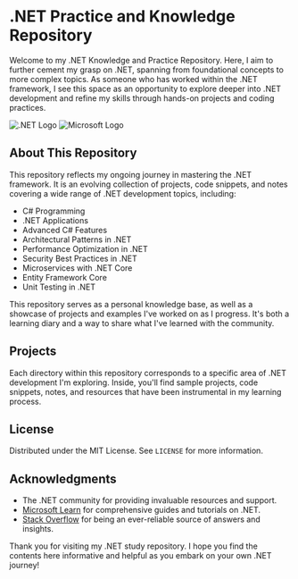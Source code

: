 # .NET Practice and Knowledge Repository

Welcome to my .NET Knowledge and Practice Repository. Here, I aim to further cement my grasp on .NET, spanning from foundational concepts to more complex topics. As someone who has worked within the .NET framework, I see this space as an opportunity to explore deeper into .NET development and refine my skills through hands-on projects and coding practices.

![.NET Logo](https://upload.wikimedia.org/wikipedia/commons/e/ee/.NET_Core_Logo.svg) ![Microsoft Logo](https://upload.wikimedia.org/wikipedia/commons/4/44/Microsoft_logo.svg)


## About This Repository

This repository reflects my ongoing journey in mastering the .NET framework. It is an evolving collection of projects, code snippets, and notes covering a wide range of .NET development topics, including:

- C# Programming
- .NET Applications
- Advanced C# Features
- Architectural Patterns in .NET 
- Performance Optimization in .NET 
- Security Best Practices in .NET
- Microservices with .NET Core
- Entity Framework Core
- Unit Testing in .NET

This repository serves as a personal knowledge base, as well as a showcase of projects and examples I've worked on as I progress. It's both a learning diary and a way to share what I've learned with the community.

## Projects

Each directory within this repository corresponds to a specific area of .NET development I'm exploring. Inside, you'll find sample projects, code snippets, notes, and resources that have been instrumental in my learning process.

## License

Distributed under the MIT License. See `LICENSE` for more information.

## Acknowledgments

- The .NET community for providing invaluable resources and support.
- [Microsoft Learn](https://docs.microsoft.com/en-us/learn/) for comprehensive guides and tutorials on .NET.
- [Stack Overflow](https://stackoverflow.com/) for being an ever-reliable source of answers and insights.

Thank you for visiting my .NET study repository. I hope you find the contents here informative and helpful as you embark on your own .NET journey!

